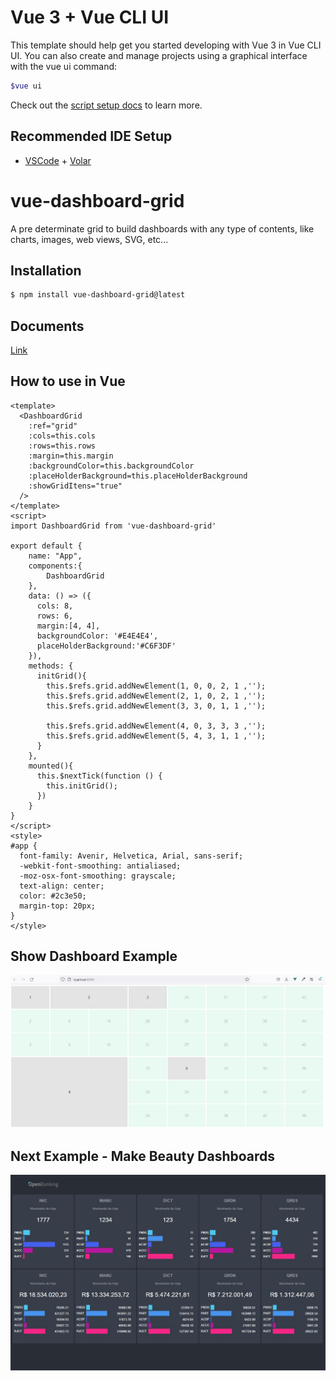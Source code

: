 # Vue 3 +  Vue CLI UI

This template should help get you started developing with Vue 3 in Vue CLI UI. You can also create and manage projects using a graphical interface with the vue ui command: 
```sh
$vue ui
``` 
Check out the [script setup docs](https://cli.vuejs.org/guide/creating-a-project.html#using-the-gui) to learn more.

## Recommended IDE Setup

- [VSCode](https://code.visualstudio.com/) + [Volar](https://marketplace.visualstudio.com/items?itemName=johnsoncodehk.volar)

# vue-dashboard-grid

A pre determinate grid to build dashboards with any type of contents, like charts, images, web views, SVG, etc...

## Installation
```sh
$ npm install vue-dashboard-grid@latest 
```
## Documents
[Link](https://#)

## How to use in Vue

```vue
<template>
  <DashboardGrid  
    :ref="grid"
    :cols=this.cols
    :rows=this.rows
    :margin=this.margin 
    :backgroundColor=this.backgroundColor
    :placeHolderBackground=this.placeHolderBackground
    :showGridItens="true"
  />  
</template>
<script>
import DashboardGrid from 'vue-dashboard-grid'

export default {
    name: "App",
    components:{
        DashboardGrid
    },
    data: () => ({
      cols: 8,
      rows: 6,
      margin:[4, 4],
      backgroundColor: '#E4E4E4',
      placeHolderBackground:'#C6F3DF'
    }),
    methods: {
      initGrid(){
        this.$refs.grid.addNewElement(1, 0, 0, 2, 1 ,'');
        this.$refs.grid.addNewElement(2, 1, 0, 2, 1 ,'');        
        this.$refs.grid.addNewElement(3, 3, 0, 1, 1 ,''); 

        this.$refs.grid.addNewElement(4, 0, 3, 3, 3 ,'');
        this.$refs.grid.addNewElement(5, 4, 3, 1, 1 ,'');
      }
    },
    mounted(){      
      this.$nextTick(function () { 
        this.initGrid();
      })      
    }
}
</script>
<style>
#app {
  font-family: Avenir, Helvetica, Arial, sans-serif;
  -webkit-font-smoothing: antialiased;
  -moz-osx-font-smoothing: grayscale;
  text-align: center;
  color: #2c3e50;
  margin-top: 20px;
}
</style> 
```
## Show Dashboard Example

![Example](https://github.com/thiago-pellegrino/vue-dashboard-grid/blob/main/src/assets/example_1.png)

## Next Example - Make Beauty Dashboards

![Example](https://github.com/thiago-pellegrino/vue-dashboard-grid/blob/main/src/assets/example_2.jpeg)
